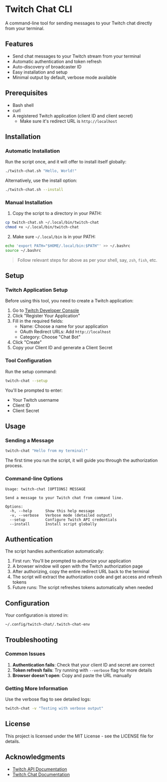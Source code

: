 # Twitch Chat CLI

A command-line tool for sending messages to your Twitch chat directly from your terminal.

## Features

- Send chat messages to your Twitch stream from your terminal
- Automatic authentication and token refresh
- Auto-discovery of broadcaster ID
- Easy installation and setup
- Minimal output by default, verbose mode available

## Prerequisites

- Bash shell
- curl
- A registered Twitch application (client ID and client secret)
    - Make sure it's redirect URL is `http://localhost`

## Installation

### Automatic Installation

Run the script once, and it will offer to install itself globally:

```bash
./twitch-chat.sh "Hello, World!"
```

Alternatively, use the install option:

```bash
./twitch-chat.sh --install
```

### Manual Installation

1. Copy the script to a directory in your PATH:

```bash
cp twitch-chat.sh ~/.local/bin/twitch-chat
chmod +x ~/.local/bin/twitch-chat
```

2. Make sure `~/.local/bin` is in your PATH:

```bash
echo 'export PATH="$HOME/.local/bin:$PATH"' >> ~/.bashrc
source ~/.bashrc
```

> Follow relevant steps for above as per your shell, say, `zsh`, `fish`, etc.

## Setup

### Twitch Application Setup

Before using this tool, you need to create a Twitch application:

1. Go to [Twitch Developer Console](https://dev.twitch.tv/console/apps)
2. Click "Register Your Application"
3. Fill in the required fields:
   - Name: Choose a name for your application
   - OAuth Redirect URLs: Add `http://localhost`
   - Category: Choose "Chat Bot"
4. Click "Create"
5. Copy your Client ID and generate a Client Secret

### Tool Configuration

Run the setup command:

```bash
twitch-chat --setup
```

You'll be prompted to enter:
- Your Twitch username
- Client ID
- Client Secret

## Usage

### Sending a Message

```bash
twitch-chat "Hello from my terminal!"
```

The first time you run the script, it will guide you through the authorization process.

### Command-line Options

```
Usage: twitch-chat [OPTIONS] MESSAGE

Send a message to your Twitch chat from command line.

Options:
  -h, --help      Show this help message
  -v, --verbose   Verbose mode (detailed output)
  --setup         Configure Twitch API credentials
  --install       Install script globally
```

## Authentication

The script handles authentication automatically:

1. First run: You'll be prompted to authorize your application
2. A browser window will open with the Twitch authorization page
3. After authorizing, copy the entire redirect URL back to the terminal
4. The script will extract the authorization code and get access and refresh tokens
5. Future runs: The script refreshes tokens automatically when needed

## Configuration

Your configuration is stored in:
```
~/.config/twitch-chat/.twitch-chat-env
```

## Troubleshooting

### Common Issues

1. **Authentication fails**: Check that your client ID and secret are correct
2. **Token refresh fails**: Try running with `--verbose` flag for more details
3. **Browser doesn't open**: Copy and paste the URL manually

### Getting More Information

Use the verbose flag to see detailed logs:

```bash
twitch-chat -v "Testing with verbose output"
```

## License

This project is licensed under the MIT License - see the LICENSE file for details.

## Acknowledgments

- [Twitch API Documentation](https://dev.twitch.tv/docs/api/)
- [Twitch Chat Documentation](https://dev.twitch.tv/docs/api/reference/#send-chat-message)
